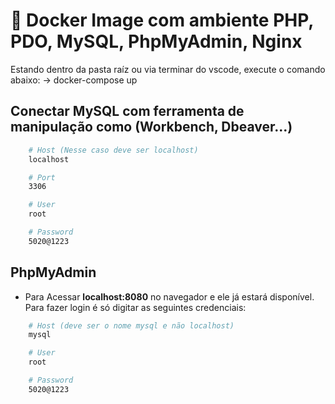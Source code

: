 # :whale: Docker Image com ambiente PHP, PDO, MySQL, PhpMyAdmin, Nginx

Estando dentro da pasta raíz ou via terminar do vscode, execute o comando abaixo:
-> docker-compose up 

## Conectar MySQL com ferramenta de manipulação como (Workbench, Dbeaver...)

```bash
    # Host (Nesse caso deve ser localhost)
    localhost

    # Port
    3306

    # User
    root

    # Password
    5020@1223
```

## PhpMyAdmin
* Para Acessar **localhost:8080** no navegador e ele já estará disponível. Para fazer login é só digitar as seguintes credenciais:
```bash
    # Host (deve ser o nome mysql e não localhost)
    mysql

    # User
    root

    # Password
    5020@1223
```




